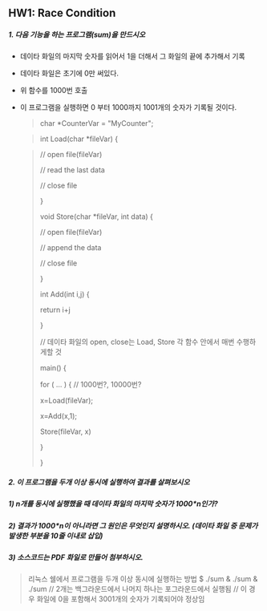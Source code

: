 ## HW1: Race Condition

##### 1. 다음 기능을 하는 프로그램(sum)을 만드시오

-   데이타 화일의 마지막 숫자를 읽어서 1을 더해서 그 화일의 끝에 추가해서 기록

-   데이타 화일은 초기에 0만 써있다.

-   위 함수를 1000번 호출

-   이 프로그램을 실행하면 0 부터 1000까지 1001개의 숫자가 기록될 것이다.

    >char *CounterVar = "MyCounter";
    
    > int Load(char *fileVar) {  
    
    > // open file(fileVar)
    > 
    > // read the last data
    > 
    > // close file
    > 
    > }
    > 
    >   
    > 
    > void Store(char *fileVar, int data) {
    > 
    > // open file(fileVar)
    > 
    > // append the data
    > 
    > // close file
    > 
    > }
    > 
    >   
    > 
    > int Add(int i,j) {
    > 
    > return i+j
    > 
    > }
    > 
    > >   
    > 
    > // 데이타 화일의 open, close는 Load, Store 각 함수 안에서 매번 수행하게할 것  
    > 
    > main() {
    > 
    > for ( ... ) { // 1000번?, 10000번?
    > 
    > x=Load(fileVar);
    > 
    > x=Add(x,1);
    > 
    > Store(fileVar, x)
    > 
    > }
    > 
    > }

  

##### 2. 이 프로그램을 두개 이상 동시에 실행하여 결과를 살펴보시오

##### 1) n개를 동시에 실행했을 때 데이타 화일의 마지막 숫자가 1000*n인가?

##### 2) 결과가 1000*n이 아니라면 그 원인은 무엇인지 설명하시오. (데이타 화일 중 문제가 발생한 부분을 10줄 이내로 삽입)

##### 3) 소스코드는 PDF 화일로 만들어 첨부하시오.

> 리눅스 쉘에서 프로그램을 두개 이상 동시에 실행하는 방법   $ ./sum & ./sum & ./sum        //
> 2개는 백그라운드에서 나머지 하나는 포그라운드에서 실행됨   // 이 경우 화일에 0을 포함해서 3001개의 숫자가 기록되어야
> 정상임
